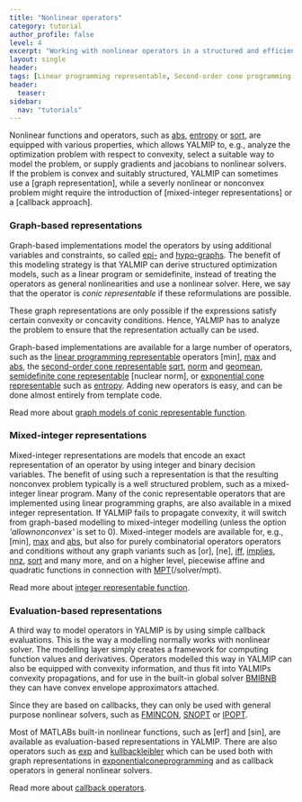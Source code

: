 ```yaml
---
title: "Nonlinear operators"
category: tutorial
author_profile: false
level: 4
excerpt: "Working with nonlinear operators in a structured and efficient fashion"
layout: single
header:
tags: [Linear programming representable, Second-order cone programming representable, Semidefinite programming representable, Integer programming representable, Exponential cone programming representable]
header:
  teaser:
sidebar:
  nav: "tutorials"
---
```


Nonlinear functions and operators, such as [abs](/command/abs), [entropy](/command/entropy) or [sort](/command/sort), are equipped with various properties, which allows YALMIP to, e.g., analyze the optimization problem with respect to convexity, select a suitable way to model the problem, or supply gradients and jacobians to nonlinear solvers. If the problem is convex and suitably structured, YALMIP can sometimes use a [graph representation], while a severly nonlinear or nonconvex problem might require the introduction of [mixed-integer representations] or a [callback approach].

### Graph-based representations

Graph-based implementations model the operators by using additional variables and constraints, so called [epi-](http://en.wikipedia.org/wiki/Epigraph_%28mathematics%29) and [hypo-graphs](http://en.wikipedia.org/wiki/Hypograph_%28mathematics%29). The benefit of this modeling strategy is that YALMIP can derive structured optimization models, such as a linear program or semidefinite, instead of treating the operators as general nonlinearities and use a nonlinear solver. Here, we say that the operator is *conic representable* if these reformulations are possible.

These graph representations are only possible if the expressions satisfy certain convexity or concavity conditions. Hence, YALMIP has to analyze the problem to ensure that the representation actually can be used.

Graph-based implementations are available for a large number of operators, such as the [linear programming representable](/tags/#linear-programming-representable) operators  [min], [max](/command/max) and [abs](/command/abs), the [second-order cone representable](/tags/#second-order-cone-programming-representable)  [sqrt](/command/sqrt), [norm](/command/norm) and [geomean](/command/geomean), [semidefinite cone representable](/tags/#semidefinite-programming-representable) [nuclear norm], or [exponential cone representable](/tags/#exponential-programming-representable) such as [entropy](/command/entropy). Adding new operators is easy, and can be done almost entirely from template code.

Read more about [graph models of conic representable function](/tutorial/nonlinearoperatorsgraphs).

### Mixed-integer representations

Mixed-integer representations are models that encode an exact representation of an operator by using integer and binary decision variables. The benefit of using such a representation is that the resulting nonconvex problem typically is a well structured problem, such as a mixed-integer linear program. Many of the conic representable operators that are implemented using linear programming graphs, are also available in a mixed integer representation. If YALMIP fails to propagate convexity, it will switch from graph-based modelling to mixed-integer modelling (unless the option *'allownonconvex'* is set to 0). Mixed-integer models are available for, e.g., [min], [max](/command/max) and [abs](/command/abs), but also for purely combinatorial operators operators and conditions without any graph variants such as [or], [ne], [iff](/command/iff), [implies](/command/implies), [nnz](/command/nnz), [sort](/command/sort) and many more, and on a higher level, piecewise affine and quadratic functions in connection with [MPT](/solver/mpt)(/solver/mpt).

Read more about [integer representable function](/tutorial/nonlinearoperatorsmixedinteger).

### Evaluation-based representations

A third way to model operators in YALMIP is by using simple callback evaluations. This is the way a modelling normally works with nonlinear solver. The modelling layer simply creates a framework for computing function values and derivatives. Operators modelled this way in YALMIP can also be equipped with convexity information, and thus fit into YALMIPs convexity propagations, and for use in the built-in global solver [BMIBNB](/solver/bmibnb) they can have convex envelope approximators attached.

Since they are based on callbacks, they can only be used with general purpose nonlinear solvers, such as [FMINCON](/solver/fmincon), [SNOPT](/solver/snopt) or [IPOPT](/solver/ipopt). 

Most of MATLABs built-in nonlinear functions, such as [erf] and [sin], are available as evaluation-based representations in YALMIP. There are also operators such as [exp](/command/exp) and [kullbackleibler](/command/kullbackleibler) which can be used both with graph representations in [exponentialconeprogramming](/tutorial/exponentialconeprogramming) and as callback operators in general nonlinear solvers.

Read more about [callback operators](/tutorial/nonlinearoperatorscallback).
